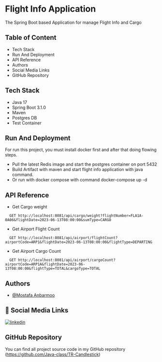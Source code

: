 # Flight Info Application

The Spring Boot based Application for manage Flight Info and Cargo

## Table of Content

- Tech Stack
- Run And Deployment
- API Reference
- Authors
- Social Media Links
- GitHub Repository


## Tech Stack

- Java 17
- Spring Boot 3.1.0
- Maven
- Postgres DB
- Test Container

## Run And Deployment

For run this project, you must install docker first and after that doing flowing steps.

- Pull the latest Redis image and start the postgres container on port 5432
- Build Artifact with maven and start flight info application with java command.
- Or run with docker compose with command docker-compose up -d

## API Reference 
 - Get Cargo weight

```http
  GET http://localhost:8081/api/cargo/weight?flightNumber=FLA1A-0A06&flightDate=2023-06-13T08:00:00&sumType=CARGO
```


- Get Airport Flight Count

```http
  GET http://localhost:8081/api/airport/flightCount?airportCode=ARP1&flightDate=2023-06-13T08:00:00&flightType=DEPARTING
```
- Get Airport Cargo Count

```http
  GET http://localhost:8081/api/airport/cargoCount?airportCode=ARP1A&flightDate=2023-06-13T08:00:00&flightType=TOTAL&cargoType=TOTAL
```



## Authors

- [@Mostafa Anbarmoo](https://www.github.com/java-class)

## 🔗 Social Media Links

[![linkedin](https://img.shields.io/badge/linkedin-0A66C2?style=for-the-badge&logo=linkedin&logoColor=white)](https://www.linkedin.com/in/mostafa-anbarmoo)

## GitHub Repository

You can find all project source code in my GitHub repository
(https://github.com/Java-class/TR-Candlestick)
